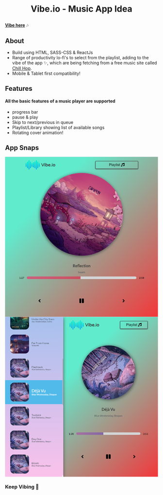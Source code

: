 <h1 align="center"><p>Vibe.io - Music App Idea</p></h1>
<a href="https://vibeio.netlify.app/"><b>Vibe here</b></a> 🎶

## About
  - Build using HTML, SASS-CSS & ReactJs
  - Range of productivity lo-fi's to select from the playlist, adding to the vibe of the app ✨, which are being fetching from a free music site called [Chill Hop](chillhop.com).
  - Mobile & Tablet first compatibility!

## Features
#### All the basic features of a music player are supported
  - progress bar
  - pause & play
  - Skip to next/previous in queue
  - Playlist/Library showing list of available songs
  - Rotating cover animation!

## App Snaps
<img src="./snap01.png" alt="music player" align="middle">
<img src="./snap02.png" alt="playlist" align="middle">

### Keep Vibing 💜
